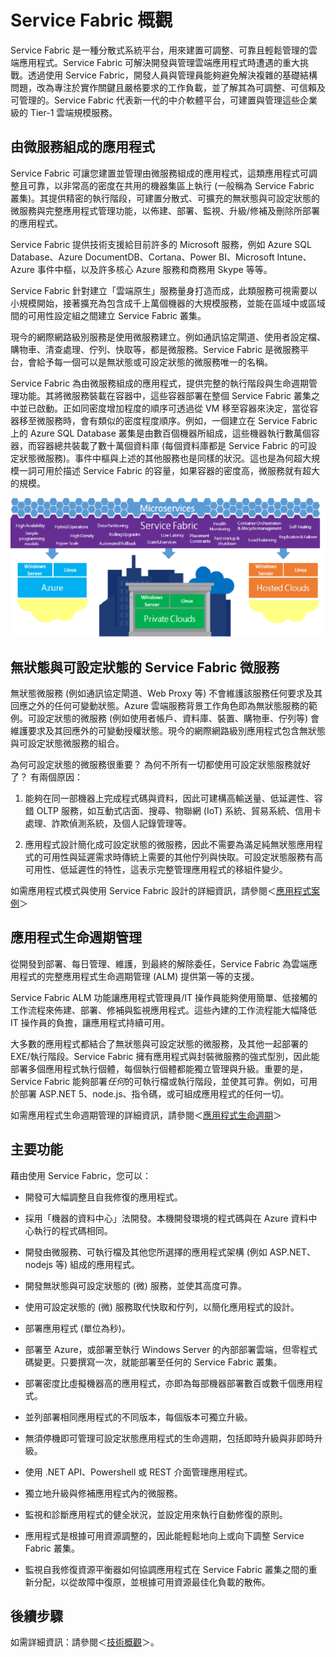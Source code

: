 <properties 
   pageTitle="Service Fabric 概觀" 
   description="組成微服務的 Service Fabric 概觀。Service Fabric 是分散式系統平台，用於建置可擴充、可靠且可輕鬆管理的雲端應用程式。" 
   services="service-fabric" 
   documentationCenter=".net" 
   authors="msfussell" 
   manager="timlt" 
   editor="masnider"/>

<tags
   ms.service="service-fabric"
   ms.devlang="dotnet"
   ms.topic="article"
   ms.tgt_pltfrm="NA"
   ms.workload="NA" 
   ms.date="04/14/2015"
   ms.author="mfussell"/>

# Service Fabric 概觀
Service Fabric 是一種分散式系統平台，用來建置可調整、可靠且輕鬆管理的雲端應用程式。Service Fabric 可解決開發與管理雲端應用程式時遭遇的重大挑戰。透過使用 Service Fabric，開發人員與管理員能夠避免解決複雜的基礎結構問題，改為專注於實作關鍵且嚴格要求的工作負載，並了解其為可調整、可信賴及可管理的。Service Fabric 代表新一代的中介軟體平台，可建置與管理這些企業級的 Tier-1 雲端規模服務。

## 由微服務組成的應用程式 ##
Service Fabric 可讓您建置並管理由微服務組成的應用程式，這類應用程式可調整且可靠，以非常高的密度在共用的機器集區上執行 (一般稱為 Service Fabric 叢集)。其提供精密的執行階段，可建置分散式、可擴充的無狀態與可設定狀態的微服務與完整應用程式管理功能，以佈建、部署、監視、升級/修補及刪除所部署的應用程式。

Service Fabric 提供技術支援給目前許多的 Microsoft 服務，例如 Azure SQL Database、Azure DocumentDB、Cortana、Power BI、Microsoft Intune、Azure 事件中樞，以及許多核心 Azure 服務和商務用 Skype 等等。

Service Fabric 針對建立「雲端原生」服務量身打造而成，此類服務可視需要以小規模開始，接著擴充為包含成千上萬個機器的大規模服務，並能在區域中或區域間的可用性設定組之間建立 Service Fabric 叢集。

現今的網際網路級別服務是使用微服務建立。例如通訊協定閘道、使用者設定檔、購物車、清查處理、佇列、快取等，都是微服務。Service Fabric 是微服務平台，會給予每一個可以是無狀態或可設定狀態的微服務唯一的名稱。

Service Fabric 為由微服務組成的應用程式，提供完整的執行階段與生命週期管理功能。其將微服務裝載在容器中，這些容器部署在整個 Service Fabric 叢集之中並已啟動。正如同密度增加程度的順序可透過從 VM 移至容器來決定，當從容器移至微服務時，會有類似的密度程度順序。例如，一個建立在 Service Fabric 上的 Azure SQL Database 叢集是由數百個機器所組成，這些機器執行數萬個容器，而容器總共裝載了數十萬個資料庫 (每個資料庫都是 Service Fabric 的可設定狀態微服務)。事件中樞與上述的其他服務也是同樣的狀況。這也是為何超大規模一詞可用於描述 Service Fabric 的容量，如果容器的密度高，微服務就有超大的規模。

![Service Fabric 平台][Image1]

## 無狀態與可設定狀態的 Service Fabric 微服務

無狀態微服務 (例如通訊協定閘道、Web Proxy 等) 不會維護該服務任何要求及其回應之外的任何可變動狀態。Azure 雲端服務背景工作角色即為無狀態服務的範例。可設定狀態的微服務 (例如使用者帳戶、資料庫、裝置、購物車、佇列等) 會維護要求及其回應外的可變動授權狀態。現今的網際網路級別應用程式包含無狀態與可設定狀態微服務的組合。
 
為何可設定狀態的微服務很重要？ 為何不所有一切都使用可設定狀態服務就好了？ 有兩個原因：

1) 能夠在同一部機器上完成程式碼與資料，因此可建構高輸送量、低延遲性、容錯 OLTP 服務，如互動式店面、搜尋、物聯網 (IoT) 系統、貿易系統、信用卡處理、詐欺偵測系統，及個人記錄管理等。

2) 應用程式設計簡化成可設定狀態的微服務，因此不需要為滿足純無狀態應用程式的可用性與延遲需求時傳統上需要的其他佇列與快取。可設定狀態服務有高可用性、低延遲性的特性，這表示完整管理應用程式的移組件變少。

如需應用程式模式與使用 Service Fabric 設計的詳細資訊，請參閱＜[應用程式案例](../service-fabric-application-scenarios)＞

## 應用程式生命週期管理
從開發到部署、每日管理、維護，到最終的解除委任，Service Fabric 為雲端應用程式的完整應用程式生命週期管理 (ALM) 提供第一等的支援。

Service Fabric ALM 功能讓應用程式管理員/IT 操作員能夠使用簡單、低接觸的工作流程來佈建、部署、修補與監視應用程式。這些內建的工作流程能大幅降低 IT 操作員的負擔，讓應用程式持續可用。

大多數的應用程式都結合了無狀態與可設定狀態的微服務，及其他一起部署的 EXE/執行階段。Service Fabric 擁有應用程式與封裝微服務的強式型別，因此能部署多個應用程式執行個體，每個執行個體都能獨立管理與升級。重要的是，Service Fabric 能夠部署*任何*的可執行檔或執行階段，並使其可靠。例如，可用於部署 ASP.NET 5、node.js、指令碼，或可組成應用程式的任何一切。
  
如需應用程式生命週期管理的詳細資訊，請參閱＜[應用程式生命週期](../service-fabric-application-lifecycle)＞

## 主要功能
藉由使用 Service Fabric，您可以：

- 開發可大幅調整且自我修復的應用程式。

- 採用「機器的資料中心」法開發。本機開發環境的程式碼與在 Azure 資料中心執行的程式碼相同。
 
- 開發由微服務、可執行檔及其他您所選擇的應用程式架構 (例如 ASP.NET、nodejs 等) 組成的應用程式。

- 開發無狀態與可設定狀態的 (微) 服務，並使其高度可靠。

- 使用可設定狀態的 (微) 服務取代快取和佇列，以簡化應用程式的設計。
 
- 部署應用程式 (單位為秒)。

- 部署至 Azure，或部署至執行 Windows Server 的內部部署雲端，但零程式碼變更。只要撰寫一次，就能部署至任何的 Service Fabric 叢集。

- 部署密度比虛擬機器高的應用程式，亦即為每部機器部署數百或數千個應用程式。

- 並列部署相同應用程式的不同版本，每個版本可獨立升級。
 
- 無須停機即可管理可設定狀態應用程式的生命週期，包括即時升級與非即時升級。

- 使用 .NET API、Powershell 或 REST 介面管理應用程式。
 
- 獨立地升級與修補應用程式內的微服務。

- 監視和診斷應用程式的健全狀況，並設定用來執行自動修復的原則。

- 應用程式是根據可用資源調整的，因此能輕鬆地向上或向下調整 Service Fabric 叢集。

- 監視自我修復資源平衡器如何協調應用程式在 Service Fabric 叢集之間的重新分配，以從故障中復原，並根據可用資源最佳化負載的散佈。

<!--Every topic should have next steps and links to the next logical set of content to keep the customer engaged-->
## 後續步驟

如需詳細資訊：請參閱＜[技術概觀](../service-fabric-technical-overview)＞。

[Image1]: media/service-fabric-overview/Service-Fabric-Overview.png

 

<!---HONumber=July15_HO2-->